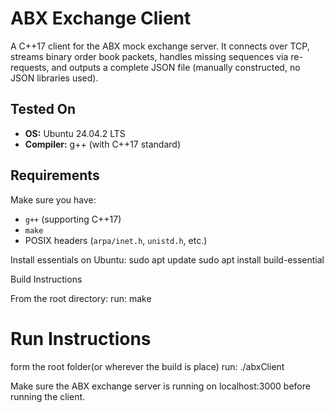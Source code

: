 # ABX Exchange Client

A C++17 client for the ABX mock exchange server. It connects over TCP, streams binary order book packets, handles missing sequences via re-requests, and outputs a complete JSON file (manually constructed, no JSON libraries used).

## Tested On

- **OS:** Ubuntu 24.04.2 LTS
- **Compiler:** g++ (with C++17 standard)

## Requirements

Make sure you have:
- `g++` (supporting C++17)
- `make`
- POSIX headers (`arpa/inet.h`, `unistd.h`, etc.)

Install essentials on Ubuntu:
sudo apt update
sudo apt install build-essential

Build Instructions

From the root directory:
run:
make

# Run Instructions
form the root folder(or wherever the build is place)
run:
./abxClient

Make sure the ABX exchange server is running on localhost:3000 before running the client.
